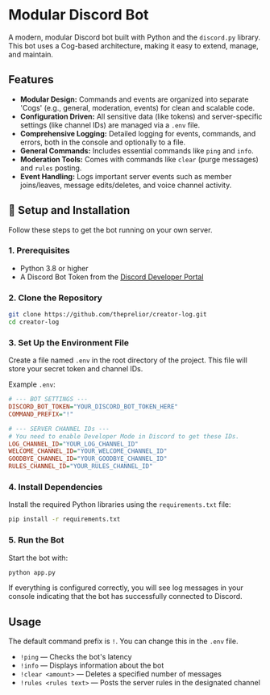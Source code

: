 # Modular Discord Bot

A modern, modular Discord bot built with Python and the `discord.py` library.  
This bot uses a Cog-based architecture, making it easy to extend, manage, and maintain.

## Features
- **Modular Design:** Commands and events are organized into separate 'Cogs' (e.g., general, moderation, events) for clean and scalable code.
- **Configuration Driven:** All sensitive data (like tokens) and server-specific settings (like channel IDs) are managed via a `.env` file.
- **Comprehensive Logging:** Detailed logging for events, commands, and errors, both in the console and optionally to a file.
- **General Commands:** Includes essential commands like `ping` and `info`.
- **Moderation Tools:** Comes with commands like `clear` (purge messages) and `rules` posting.
- **Event Handling:** Logs important server events such as member joins/leaves, message edits/deletes, and voice channel activity.

## 🚀 Setup and Installation

Follow these steps to get the bot running on your own server.

### 1. Prerequisites
- Python 3.8 or higher  
- A Discord Bot Token from the [Discord Developer Portal](https://discord.com/developers/applications)

### 2. Clone the Repository
```bash
git clone https://github.com/theprelior/creator-log.git
cd creator-log
````

### 3. Set Up the Environment File

Create a file named `.env` in the root directory of the project.
This file will store your secret token and channel IDs.

Example `.env`:

```ini
# --- BOT SETTINGS ---
DISCORD_BOT_TOKEN="YOUR_DISCORD_BOT_TOKEN_HERE"
COMMAND_PREFIX="!"

# --- SERVER CHANNEL IDs ---
# You need to enable Developer Mode in Discord to get these IDs.
LOG_CHANNEL_ID="YOUR_LOG_CHANNEL_ID"
WELCOME_CHANNEL_ID="YOUR_WELCOME_CHANNEL_ID"
GOODBYE_CHANNEL_ID="YOUR_GOODBYE_CHANNEL_ID"
RULES_CHANNEL_ID="YOUR_RULES_CHANNEL_ID"
```

### 4. Install Dependencies

Install the required Python libraries using the `requirements.txt` file:

```bash
pip install -r requirements.txt
```

### 5. Run the Bot

Start the bot with:

```bash
python app.py
```

If everything is configured correctly, you will see log messages in your console indicating that the bot has successfully connected to Discord.

## Usage

The default command prefix is `!`. You can change this in the `.env` file.

* `!ping` — Checks the bot's latency
* `!info` — Displays information about the bot
* `!clear <amount>` — Deletes a specified number of messages
* `!rules <rules text>` — Posts the server rules in the designated channel

```

